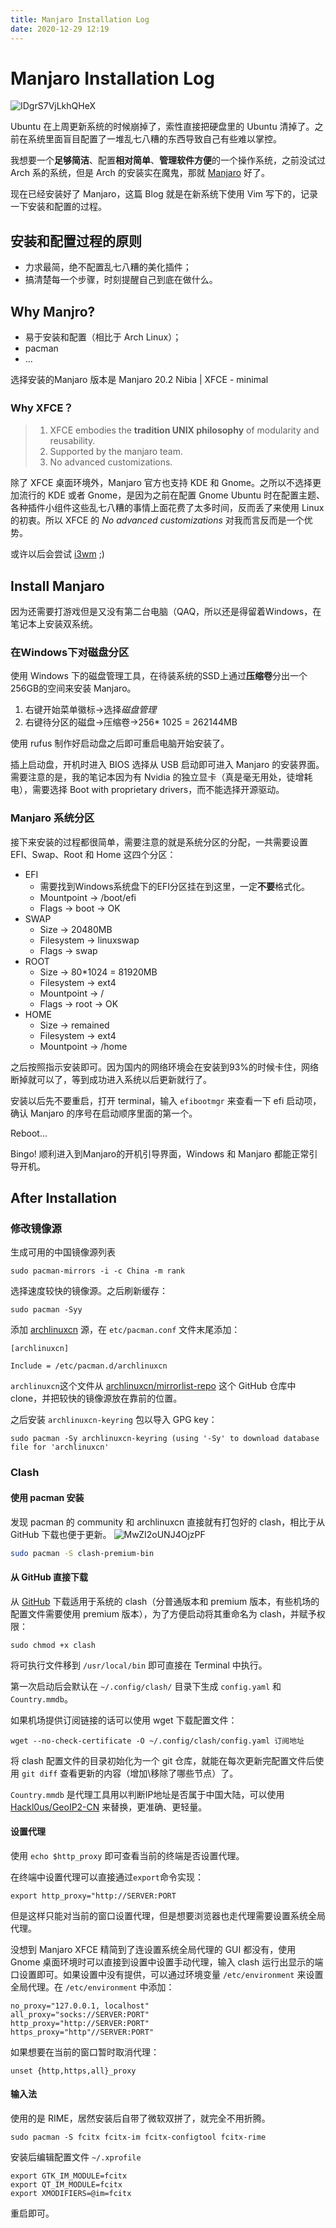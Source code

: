```yaml
---
title: Manjaro Installation Log
date: 2020-12-29 12:19
---
```


# Manjaro Installation Log
![IDgrS7VjLkhQHeX](https://i.loli.net/2021/08/24/IDgrS7VjLkhQHeX.png)

Ubuntu 在上周更新系统的时候崩掉了，索性直接把硬盘里的 Ubuntu 清掉了。之前在系统里面盲目配置了一堆乱七八糟的东西导致自己有些难以掌控。

我想要一个**足够简洁**、配置**相对简单**、**管理软件方便**的一个操作系统，之前没试过 Arch 系的系统，但是 Arch 的安装实在魔鬼，那就 [Manjaro](manjaro.org) 好了。

现在已经安装好了 Manjaro，这篇 Blog 就是在新系统下使用 Vim 写下的，记录一下安装和配置的过程。

## 安装和配置过程的原则

- 力求最简，绝不配置乱七八糟的美化插件；
- 搞清楚每一个步骤，时刻提醒自己到底在做什么。

## Why Manjro?

- 易于安装和配置（相比于 Arch Linux）；
- pacman
- ...

选择安装的Manjaro 版本是 Manjaro 20.2 Nibia | XFCE - minimal

### Why XFCE？

> 1. XFCE embodies the **tradition UNIX philosophy** of modularity and reusability.
> 2. Supported by the manjaro team.
> 3. No advanced customizations.

除了 XFCE 桌面环境外，Manjaro 官方也支持 KDE 和 Gnome。之所以不选择更加流行的 KDE 或者 Gnome，是因为之前在配置 Gnome Ubuntu 时在配置主题、各种插件小组件这些乱七八糟的事情上面花费了太多时间，反而丢了来使用 Linux 的初衷。所以 XFCE 的 *No advanced customizations* 对我而言反而是一个优势。

或许以后会尝试 [i3wm](https://i3wm.org/) ;)

## Install Manjaro

因为还需要打游戏但是又没有第二台电脑（QAQ，所以还是得留着Windows，在笔记本上安装双系统。

### 在Windows下对磁盘分区

使用 Windows 下的磁盘管理工具，在待装系统的SSD上通过**压缩卷**分出一个256GB的空间来安装 Manjaro。

1. 右键开始菜单徽标->选择*磁盘管理*
2. 右键待分区的磁盘->压缩卷->256\* 1025 = 262144MB

使用 rufus 制作好启动盘之后即可重启电脑开始安装了。

插上启动盘，开机时进入 BIOS 选择从 USB 启动即可进入 Manjaro 的安装界面。需要注意的是，我的笔记本因为有 Nvidia 的独立显卡（真是毫无用处，徒增耗电），需要选择 Boot with proprietary drivers，而不能选择开源驱动。

### Manjaro 系统分区

接下来安装的过程都很简单，需要注意的就是系统分区的分配，一共需要设置 EFI、Swap、Root 和 Home 这四个分区：

- EFI
    - 需要找到Windows系统盘下的EFI分区挂在到这里，一定**不要**格式化。
    - Mountpoint -> /boot/efi
    - Flags -> boot -> OK
- SWAP
    - Size -> 20480MB
    - Filesystem -> linuxswap
    - Flags -> swap
- ROOT
    - Size -> 80\*1024 = 81920MB
    - Filesystem -> ext4
    - Mountpoint -> /
    - Flags -> root -> OK
- HOME 
    - Size -> remained
    - Filesystem -> ext4
    - Mountpoint -> /home

之后按照指示安装即可。因为国内的网络环境会在安装到93%的时候卡住，网络断掉就可以了，等到成功进入系统以后更新就行了。

安装以后先不要重启，打开 terminal，输入 `efibootmgr` 来查看一下 efi 启动项，确认 Manjaro 的序号在启动顺序里面的第一个。

Reboot...

Bingo! 顺利进入到Manjaro的开机引导界面，Windows 和 Manjaro 都能正常引导开机。

## After Installation

### 修改镜像源

生成可用的中国镜像源列表

``` shell
sudo pacman-mirrors -i -c China -m rank
```

选择速度较快的镜像源。之后刷新缓存：

``` shell
sudo pacman -Syy
```

添加 [archlinuxcn](https://www.archlinuxcn.org/) 源，在 `etc/pacman.conf` 文件末尾添加：

``` 
[archlinuxcn]

Include = /etc/pacman.d/archlinuxcn
```

`archlinuxcn`这个文件从 [archlinuxcn/mirrorlist-repo](https://github.com/archlinuxcn/mirrorlist-repo) 这个 GitHub 仓库中 clone，并把较快的镜像源放在靠前的位置。

之后安装 `archlinuxcn-keyring` 包以导入 GPG key：
``` shell
sudo pacman -Sy archlinuxcn-keyring (using '-Sy' to download database file for 'archlinuxcn'
```

### Clash
#### 使用 pacman 安装
发现 pacman 的 community 和 archlinuxcn 直接就有打包好的 clash，相比于从 GitHub 下载也便于更新。
![MwZI2oUNJ4OjzPF](https://i.loli.net/2021/08/24/MwZI2oUNJ4OjzPF.png)

```bash
sudo pacman -S clash-premium-bin
```

#### 从 GitHub 直接下载

从 [GitHub](https://github.com/Dreamacro/clash) 下载适用于系统的 clash（分普通版本和 premium 版本，有些机场的配置文件需要使用 premium 版本），为了方便启动将其重命名为 clash，并赋予权限：
``` shell
sudo chmod +x clash
```
将可执行文件移到 `/usr/local/bin` 即可直接在 Terminal 中执行。

第一次启动后会默认在 `~/.config/clash/` 目录下生成 `config.yaml` 和 `Country.mmdb`。

如果机场提供订阅链接的话可以使用 wget 下载配置文件：

``` shell
wget --no-check-certificate -O ~/.config/clash/config.yaml 订阅地址
```

将 clash 配置文件的目录初始化为一个 git 仓库，就能在每次更新完配置文件后使用 `git diff` 查看更新的内容（增加\移除了哪些节点）了。

`Country.mmdb` 是代理工具用以判断IP地址是否属于中国大陆，可以使用 [Hackl0us/GeoIP2-CN](https://github.com/Hackl0us/GeoIP2-CN) 来替换，更准确、更轻量。

#### 设置代理

使用 `echo $http_proxy` 即可查看当前的终端是否设置代理。

在终端中设置代理可以直接通过`export`命令实现：
``` shell
export http_proxy="http://SERVER:PORT
```
但是这样只能对当前的窗口设置代理，但是想要浏览器也走代理需要设置系统全局代理。

没想到 Manjaro XFCE 精简到了连设置系统全局代理的 GUI 都没有，使用 Gnome 桌面环境时可以直接到设置中设置手动代理，输入 clash 运行出显示的端口设置即可。如果设置中没有提供，可以通过环境变量 `/etc/environment` 来设置全局代理。在 `/etc/environment` 中添加：

``` shell
no_proxy="127.0.0.1, localhost"
all_proxy="socks://SERVER:PORT"
http_proxy="http://SERVER:PORT"
https_proxy="http"//SERVER:PORT"
```

如果想要在当前的窗口暂时取消代理：
``` shell
unset {http,https,all}_proxy
```

#### 输入法

使用的是 RIME，居然安装后自带了微软双拼了，就完全不用折腾。

``` shell
sudo pacman -S fcitx fcitx-im fcitx-configtool fcitx-rime
```
安装后编辑配置文件 `~/.xprofile`
``` shell
export GTK_IM_MODULE=fcitx
export QT_IM_MODULE=fcitx
export XMODIFIERS=@im=fcitx
```
重启即可。



